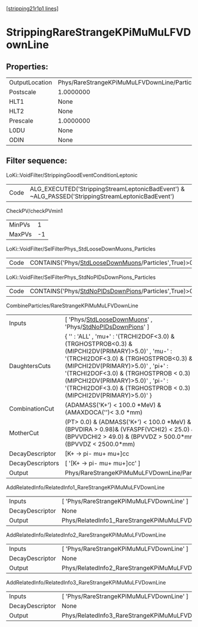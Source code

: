 [[stripping21r1p1 lines]](./stripping21r1p1-index)

# StrippingRareStrangeKPiMuMuLFVDownLine

## Properties:

|                |                                              |
|----------------|----------------------------------------------|
| OutputLocation | Phys/RareStrangeKPiMuMuLFVDownLine/Particles |
| Postscale      | 1.0000000                                    |
| HLT1           | None                                         |
| HLT2           | None                                         |
| Prescale       | 1.0000000                                    |
| L0DU           | None                                         |
| ODIN           | None                                         |

## Filter sequence:

LoKi::VoidFilter/StrippingGoodEventConditionLeptonic

|      |                                                                                                  |
|------|--------------------------------------------------------------------------------------------------|
| Code | ALG_EXECUTED('StrippingStreamLeptonicBadEvent') & ~ALG_PASSED('StrippingStreamLeptonicBadEvent') |

CheckPV/checkPVmin1

|        |     |
|--------|-----|
| MinPVs | 1   |
| MaxPVs | -1  |

LoKi::VoidFilter/SelFilterPhys_StdLooseDownMuons_Particles

|      |                                                                                                             |
|------|-------------------------------------------------------------------------------------------------------------|
| Code | CONTAINS('Phys/[StdLooseDownMuons](./stripping21r1p1-commonparticles-stdloosedownmuons)/Particles',True)\>0 |

LoKi::VoidFilter/SelFilterPhys_StdNoPIDsDownPions_Particles

|      |                                                                                                               |
|------|---------------------------------------------------------------------------------------------------------------|
| Code | CONTAINS('Phys/[StdNoPIDsDownPions](./stripping21r1p1-commonparticles-stdnopidsdownpions)/Particles',True)\>0 |

CombineParticles/RareStrangeKPiMuMuLFVDownLine

|                  |                                                                                                                                                                                                                                                                                                                                            |
|------------------|--------------------------------------------------------------------------------------------------------------------------------------------------------------------------------------------------------------------------------------------------------------------------------------------------------------------------------------------|
| Inputs           | [ 'Phys/[StdLooseDownMuons](./stripping21r1p1-commonparticles-stdloosedownmuons)' , 'Phys/[StdNoPIDsDownPions](./stripping21r1p1-commonparticles-stdnopidsdownpions)' ]                                                                                                                                                                  |
| DaughtersCuts    | { '' : 'ALL' , 'mu+' : '(TRCHI2DOF\<3.0) & (TRGHOSTPROB\<0.3) & (MIPCHI2DV(PRIMARY)\>5.0)' , 'mu-' : '(TRCHI2DOF\<3.0) & (TRGHOSTPROB\<0.3) & (MIPCHI2DV(PRIMARY)\>5.0)' , 'pi+' : '(TRCHI2DOF\<3.0) & (TRGHOSTPROB \< 0.3) & (MIPCHI2DV(PRIMARY)\>5.0)' , 'pi-' : '(TRCHI2DOF\<3.0) & (TRGHOSTPROB \< 0.3) & (MIPCHI2DV(PRIMARY)\>5.0)' } |
| CombinationCut   | (ADAMASS('K+') \< 100.0 \*MeV) & (AMAXDOCA('')\< 3.0 \*mm)                                                                                                                                                                                                                                                                                 |
| MotherCut        | (PT\> 0.0) & (ADMASS('K+') \< 100.0 \*MeV) & (BPVDIRA \> 0.98)& (VFASPF(VCHI2) \< 25.0) & (BPVVDCHI2 \> 49.0) & (BPVVDZ \> 500.0\*mm) & (BPVVDZ \< 2500.0\*mm)                                                                                                                                                                             |
| DecayDescriptor  | [K+ -\> pi- mu+ mu+]cc                                                                                                                                                                                                                                                                                                                   |
| DecayDescriptors | [ '[K+ -\> pi- mu+ mu+]cc' ]                                                                                                                                                                                                                                                                                                           |
| Output           | Phys/RareStrangeKPiMuMuLFVDownLine/Particles                                                                                                                                                                                                                                                                                               |

AddRelatedInfo/RelatedInfo1_RareStrangeKPiMuMuLFVDownLine

|                 |                                                           |
|-----------------|-----------------------------------------------------------|
| Inputs          | [ 'Phys/RareStrangeKPiMuMuLFVDownLine' ]                |
| DecayDescriptor | None                                                      |
| Output          | Phys/RelatedInfo1_RareStrangeKPiMuMuLFVDownLine/Particles |

AddRelatedInfo/RelatedInfo2_RareStrangeKPiMuMuLFVDownLine

|                 |                                                           |
|-----------------|-----------------------------------------------------------|
| Inputs          | [ 'Phys/RareStrangeKPiMuMuLFVDownLine' ]                |
| DecayDescriptor | None                                                      |
| Output          | Phys/RelatedInfo2_RareStrangeKPiMuMuLFVDownLine/Particles |

AddRelatedInfo/RelatedInfo3_RareStrangeKPiMuMuLFVDownLine

|                 |                                                           |
|-----------------|-----------------------------------------------------------|
| Inputs          | [ 'Phys/RareStrangeKPiMuMuLFVDownLine' ]                |
| DecayDescriptor | None                                                      |
| Output          | Phys/RelatedInfo3_RareStrangeKPiMuMuLFVDownLine/Particles |

